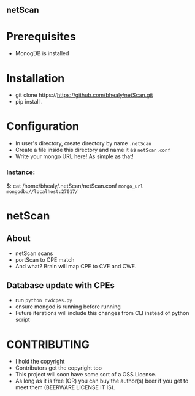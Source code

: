 netScan
-------

# Prerequisites
  * MonogDB is installed

# Installation

* git clone https://https://github.com/bhealy/netScan.git
* pip install .

# Configuration
* In user's directory, create directory by name `.netScan`
* Create a file inside this directory and name it as `netScan.conf`
* Write your mongo URL here! As simple as that!

### Instance:
$: cat /home/bhealy/.netScan/netScan.conf
`mongo_url mongodb://localhost:27017/`

netScan
=======

## About
* netScan scans
* portScan to CPE match
* And what? Brain will map CPE to CVE and CWE.

## Database update with CPEs
  * run `python nvdcpes.py`
  * ensure mongod is running before running
  * Future iterations will include this changes from CLI instead of python script

# CONTRIBUTING

* I hold the copyright
* Contributors get the copyright too
* This project will soon have some sort of a OSS License.
* As long as it is free (OR) you can buy the author(s) beer if you get to meet them (BEERWARE LICENSE IT IS).
